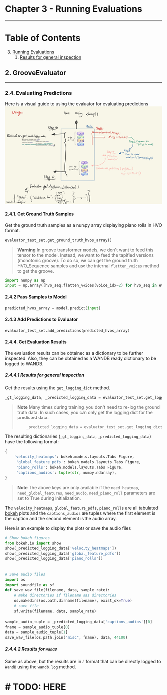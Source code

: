 # Chapter 3 - Running Evaluations

-----

# Table of Contents
3. [Running Evaluations](#3)
      1. [Results for general inspection](#2i)
      
   
## 2. GrooveEvaluator <a name="2"></a>

---

### 2.4. Evaluating Predictions <a name="2_iv"></a>

Here is a visual guide to using the evaluator for evaluating predictions
<img src="img.png" width="600">

#### 2.4.1. Get Ground Truth Samples  <a name="2_iv_a"></a>
Get the ground truth samples as a numpy array displaying piano rolls in HVO format.

```python
evaluator_test_set.get_ground_truth_hvos_array()
```

> **Warning** In groove transformer models, we don't want to feed this tensor to the model. 
> Instead, we want to feed the tapified versions (monotonic groove).
> To do so, we can get the ground truth HVO_Sequence samples and use the internal `flatten_voices` 
> method to get the groove.

```python
import numpy as np
input = np.array([hvo_seq.flatten_voices(voice_idx=2) for hvo_seq in evaluator_test_set.get_ground_truth_hvo_sequences()])
```

#### 2.4.2 Pass Samples to Model <a name="2_iv_b"></a>
```python
predicted_hvos_array = model.predict(input)
```

#### 2.4.3 Add Predictions to Evaluator <a name="2_iv_c"></a>

```python
evaluator_test_set.add_predictions(predicted_hvos_array)
```

#### 2.4.4. Get Evaluation Results <a name="2_iv_d"></a>
The evaluation results can be obtained as a dictionary to be further inspected. Also, they can be obtained as a WANDB ready dictionary to be logged to WANDB.


##### 2.4.4.1 Results for general inspection <a name="2_iv_d_i"></a>
Get the results using the `get_logging_dict` method.

```python
_gt_logging_data, _predicted_logging_data = evaluator_test_set.get_logging_dict()
```

> **Note** Many times during training, you don't need to re-log the ground truth data. 
> In such cases, you can only get the logging dict for the predicted data.
> ```python
>     _predicted_logging_data = evaluator_test_set.get_logging_dict(need_groundTruth=False)
>```


The resulting dictionaries (`_gt_logging_data`, `_predicted_logging_data`) have the following format:

``` python
{
    'velocity_heatmaps': bokeh.models.layouts.Tabs Figure,
     'global_feature_pdfs': bokeh.models.layouts.Tabs Figure, 
     'piano_rolls': bokeh.models.layouts.Tabs Figure,
     'captions_audios': tuple(str, numpy.ndarray), 
}
```

> **Note** The above keys are only available if the `need_heatmap`, `need_global_features`, `need_audio`, 
> `need_piano_roll` parameters are set to True during initialization.

The `velocity_heatmaps`, `global_feature_pdfs`, `piano_rolls` are all tabulated [bokeh](https://docs.bokeh.org/en/latest/#) plots 
and the `captions_audios` are tuples where the first element is the caption and the second element is the audio array.

Here is an example to display the plots or save the audio files
```python
# Show bokeh figures
from bokeh.io import show
show(_predicted_logging_data['velocity_heatmaps'])
show(_predicted_logging_data['global_feature_pdfs'])
show(_predicted_logging_data['piano_rolls'])


# Save audio files
import os
import soundfile as sf
def save_wav_file(filename, data, sample_rate):
    # make directories if filename has directories
    os.makedirs(os.path.dirname(filename), exist_ok=True)
    # save file
    sf.write(filename, data, sample_rate)

sample_audio_tuple = _predicted_logging_data['captions_audios'][0]
fname = sample_audio_tuple[0]
data = sample_audio_tuple[1]
save_wav_file(os.path.join("misc", fname), data, 44100)
```


##### 2.4.4.2 Results for `WandB` <a name="2_iv_d_ii"></a>
Same as above, but the results are in a format that can be directly logged to `WandB` using the `wandb.log` method.

# # TODO: HERE



